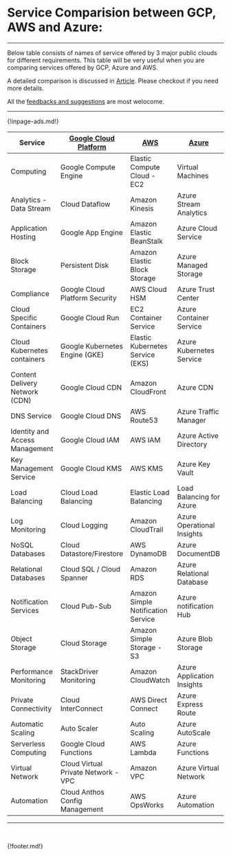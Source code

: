 # Service Comparision between GCP, AWS and Azure:
---
Below table consists of names of service offered by 3 major public clouds for different requirements. This table will be very useful when you are comparing services offered by GCP, Azure and AWS.

A detailed comparison is discussed in <a target="_blank" href=https://cloud.google.com/free/docs/aws-azure-gcp-service-comparison >Article</a>. Please checkout if you need more details.

  All the [feedbacks and suggestions](https://nightwolf.in/contribute/) are most welocome.

---

 {!inpage-ads.md!}

| Service |<a target="_blank" href=https://cloud.google.com/>Google Cloud Platform</a>|<a target="_blank" href=https://aws.amazon.com/>AWS</a>|<a target="_blank" href=https://azure.microsoft.com/en-in/>Azure</a> |
|-----------------------------|--------------------------------|-----------------------------|--------------------------------|
|  Computing                  | Google Compute Engine          | Elastic Compute Cloud - EC2 |  Virtual Machines              |
| Analytics - Data Stream     | Cloud Dataflow                 | Amazon Kinesis              |  Azure Stream Analytics        |
| Application Hosting         | Google App Engine              | Amazon Elastic BeanStalk    |  Azure Cloud Service           |
| Block Storage               | Persistent Disk                | Amazon Elastic Block Storage|  Azure Managed Storage         |
| Compliance                  | Google Cloud Platform Security | AWS Cloud HSM               |  Azure Trust Center            |
| Cloud Specific Containers   | Google Cloud Run               | EC2 Container Service       |  Azure Container Service       |
| Cloud Kubernetes containers | Google Kubernetes Engine (GKE)|Elastic Kubernetes Service (EKS)|  Azure Kubernetes Service    |
| Content Delivery Network (CDN)| Google Cloud CDN             | Amazon CloudFront           |  Azure CDN                     |
| DNS Service                 | Google Cloud DNS               | AWS Route53                 | Azure Traffic Manager          |
| Identity and Access Management| Google Cloud IAM             | AWS IAM                     | Azure Active Directory         |
| Key Management Service      | Google Cloud KMS               | AWS KMS                     | Azure Key Vault                |
| Load Balancing              | Cloud Load Balancing           | Elastic Load Balancing      | Load Balancing for Azure       |
| Log Monitoring              | Cloud Logging                  | Amazon CloudTrail           | Azure Operational Insights     |
| NoSQL Databases             | Cloud Datastore/Firestore      | AWS DynamoDB                | Azure DocumentDB               |
| Relational Databases        | Cloud SQL / Cloud Spanner      | Amazon RDS                  | Azure Relational Database      |
| Notification Services       | Cloud Pub-Sub                  | Amazon Simple Notification Service| Azure notification Hub   |
| Object Storage              | Cloud Storage                  | Amazon Simple Storage - S3  | Azure Blob Storage             |
| Performance Monitoring      | StackDriver Monitoring         | Amazon CloudWatch           | Azure Application Insights     |
| Private Connectivity        | Cloud InterConnect             | AWS Direct Connect          | Azure Express Route            |
| Automatic Scaling           | Auto Scaler                    | Auto Scaling                | Azure AutoScale                |
| Serverless Computing        | Google Cloud Functions         | AWS Lambda                  | Azure Functions                |
| Virtual Network             | Cloud Virtual Private Network - VPC | Amazon VPC             | Azure Virtual Network          |
| Automation                  | Cloud Anthos Config Management | AWS OpsWorks                | Azure Automation               |

---

<br>

{!footer.md!}
